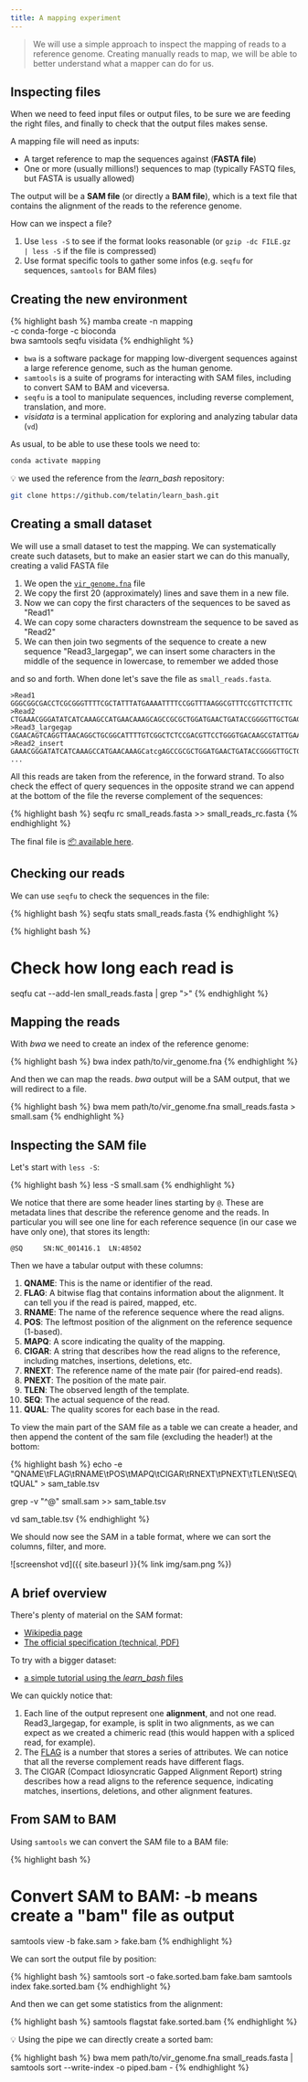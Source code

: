 ```yaml
---
title: A mapping experiment
---
```


> We will use a simple approach to inspect the mapping of reads to a reference genome.
> Creating manually reads to map, we will be able to better understand what a mapper can do for us.

## Inspecting files

When we need to feed input files or output files, to be sure we are feeding the right files, and finally
to check that the output files makes sense.

A mapping file will need as inputs:

* A target reference to map the sequences against (**FASTA file**)
* One or more (usually millions!) sequences to map (typically FASTQ files, but FASTA is usually allowed)

The output will be a **SAM file** (or directly a **BAM file**),
which is a text file that contains the alignment of the reads to the reference genome.

How can we inspect a file?

1. Use `less -S` to see if the format looks reasonable (or `gzip -dc FILE.gz | less -S` if the file is compressed)
2. Use format specific tools to gather some infos (e.g. `seqfu` for sequences, `samtools` for BAM files)

## Creating the new environment

{% highlight bash %}
mamba create -n mapping \
    -c conda-forge -c bioconda \
    bwa samtools seqfu visidata
{% endhighlight %}

* `bwa` is a software package for mapping low-divergent sequences against a large reference genome, such as the human genome. 
* `samtools` is a suite of programs for interacting with SAM files, including to convert SAM to BAM and viceversa.
* `seqfu` is a tool to manipulate sequences, including reverse complement, translation, and more.
* *visidata* is a terminal application for exploring and analyzing tabular data (`vd`)

As usual, to be able to use these tools we need to:

```bash
conda activate mapping
```

:bulb: we used the reference from the *learn_bash* repository:

```bash
git clone https://github.com/telatin/learn_bash.git
```

## Creating a small dataset

We will use a small dataset to test the mapping. We can systematically create such datasets, but to make an easier
start we can do this manually, creating a valid FASTA file

1. We open the [`vir_genome.fna`](https://raw.githubusercontent.com/telatin/learn_bash/refs/heads/master/phage/vir_genomic.fna) file
2. We copy the first 20 (approximately) lines and save them in a new file.
3. Now we can copy the first characters of the sequences to be saved as "Read1"
4. We can copy some characters downstream the sequence to be saved as "Read2"
5. We can then join two segments of the sequence to create a new sequence "Read3_largegap", we can insert some characters in the middle of the sequence in lowercase, to remember we added those
 
and so and forth. When done let's save the file as `small_reads.fasta`.

```text
>Read1
GGGCGGCGACCTCGCGGGTTTTCGCTATTTATGAAAATTTTCCGGTTTAAGGCGTTTCCGTTCTTCTTC
>Read2
CTGAAACGGGATATCATCAAAGCCATGAACAAAGCAGCCGCGCTGGATGAACTGATACCGGGGTTGCTGAG
>Read3_largegap
CGAACAGTCAGGTTAACAGGCTGCGGCATTTTGTCGGCTCTCCGACGTTCCTGGGTGACAAGCGTATTGAAG
>Read2_insert
GAAACGGGATATCATCAAAGCCATGAACAAAGCatcgAGCCGCGCTGGATGAACTGATACCGGGGTTGCTGAG
...
```

All this reads are taken from the reference, in the forward strand. To also check the effect of query
sequences in the opposite strand we can append at the bottom of the file the reverse complement of the sequences:

{% highlight bash %}
seqfu rc small_reads.fasta >> small_reads_rc.fasta
{% endhighlight %}

The final file is [:package: available here](https://gist.githubusercontent.com/telatin/0455ef78bda977f90cbba9b762f896ad/raw/5bfabf43551a696b9bf557d26ed2919f0cfbc8bd/small_reads.fasta).

## Checking our reads

We can use `seqfu` to check the sequences in the file:

{% highlight bash %}
seqfu stats small_reads.fasta
{% endhighlight %}

{% highlight bash %}
# Check how long each read is
seqfu cat --add-len small_reads.fasta | grep ">"
{% endhighlight %}

## Mapping the reads

With *bwa* we need to create an index of the reference genome:

{% highlight bash %}
bwa index path/to/vir_genome.fna
{% endhighlight %}

And then we can map the reads. *bwa* output will be a SAM output, that we
will redirect to a file.

{% highlight bash %}
bwa mem path/to/vir_genome.fna small_reads.fasta > small.sam
{% endhighlight %}

## Inspecting the SAM file

Let's start with `less -S`:

{% highlight bash %}
less -S small.sam
{% endhighlight %}

We notice that there are some header lines starting by `@`.
These are metadata lines that describe the reference genome and the reads.
In particular you will see one line for each reference sequence (in our case we have only one),
that stores its length:

```text
@SQ     SN:NC_001416.1  LN:48502
```

Then we have a tabular output with these columns:



1. **QNAME**: This is the name or identifier of the read.
2. **FLAG**: A bitwise flag that contains information about the alignment. It can tell you if the read is paired, mapped, etc.
3. **RNAME**: The name of the reference sequence where the read aligns.
4. **POS**: The leftmost position of the alignment on the reference sequence (1-based).
5. **MAPQ**: A score indicating the quality of the mapping.
6. **CIGAR**: A string that describes how the read aligns to the reference, including matches, insertions, deletions, etc.
7. **RNEXT**: The reference name of the mate pair (for paired-end reads).
8. **PNEXT**: The position of the mate pair.
9. **TLEN**: The observed length of the template.
10. **SEQ**: The actual sequence of the read.
11. **QUAL**: The quality scores for each base in the read.

To view the main part of the SAM file as a table we can create a header, and then append
the content of the sam file (excluding the header!) at the bottom:

{% highlight bash %}
echo -e "QNAME\tFLAG\tRNAME\tPOS\tMAPQ\tCIGAR\tRNEXT\tPNEXT\tTLEN\tSEQ\tQUAL" > sam_table.tsv

grep -v "^@" small.sam >> sam_table.tsv

vd sam_table.tsv
{% endhighlight %}

We should now see the SAM in a table format, where we can sort the columns, filter, and more.

![screenshot vd]({{ site.baseurl }}{% link img/sam.png %})


## A brief overview

There's plenty of material on the SAM format:


* [Wikipedia page](https://en.wikipedia.org/wiki/SAM_(file_format))
* [The official specification (technical, PDF)](https://samtools.github.io/hts-specs/SAMv1.pdf)


To try with a bigger dataset:
* [a simple tutorial using the *learn_bash* files](https://telatin.github.io/microbiome-bioinformatics/Bash-SAM/)

We can quickly notice that:

1. Each line of the output represent one **alignment**, and not one read. Read3_largegap, for example, is split in two alignments, as we can expect as we created a chimeric read (this would happen with a spliced read, for example).
2. The [FLAG](https://broadinstitute.github.io/picard/explain-flags.html) is a number that stores a series of attributes. We can notice that all the reverse complement reads have different flags.
3. The CIGAR (Compact Idiosyncratic Gapped Alignment Report) string describes how a read aligns to the reference sequence, indicating matches, insertions, deletions, and other alignment features.


## From SAM to BAM

Using `samtools` we can convert the SAM file to a BAM file:

{% highlight bash %}
# Convert SAM to BAM: -b means create a "bam" file as output
samtools view -b fake.sam > fake.bam
{% endhighlight %}

We can sort the output file by position:

{% highlight bash %}
samtools sort  -o fake.sorted.bam fake.bam
samtools index fake.sorted.bam
{% endhighlight %}

And then we can get some statistics from the alignment:

{% highlight bash %}
samtools flagstat fake.sorted.bam
{% endhighlight %}

:bulb: Using the pipe we can directly create a sorted bam:

{% highlight bash %}
bwa mem path/to/vir_genome.fna small_reads.fasta | samtools sort --write-index -o piped.bam -
{% endhighlight %}
